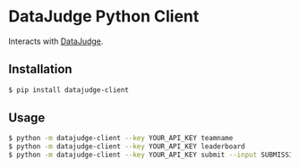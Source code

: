 # DataJudge Python Client

Interacts with [DataJudge](https://datajudge.space/app).

## Installation

```sh
$ pip install datajudge-client
```

## Usage

```sh
$ python -m datajudge-client --key YOUR_API_KEY teamname
$ python -m datajudge-client --key YOUR_API_KEY leaderboard
$ python -m datajudge-client --key YOUR_API_KEY submit --input SUBMISSION_FILE
```
